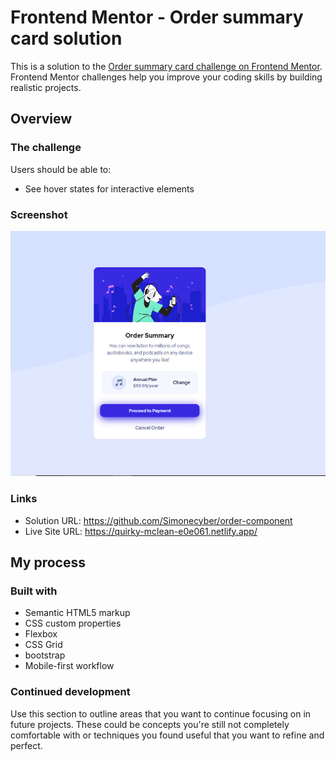 # Frontend Mentor - Order summary card solution

This is a solution to the [Order summary card challenge on Frontend Mentor](https://www.frontendmentor.io/challenges/order-summary-component-QlPmajDUj). Frontend Mentor challenges help you improve your coding skills by building realistic projects. 


## Overview

### The challenge

Users should be able to:

- See hover states for interactive elements

### Screenshot

![](screen.png)



### Links

- Solution URL: https://github.com/Simonecyber/order-component
- Live Site URL: https://quirky-mclean-e0e061.netlify.app/

## My process

### Built with

- Semantic HTML5 markup
- CSS custom properties
- Flexbox
- CSS Grid
- bootstrap
- Mobile-first workflow


### Continued development

Use this section to outline areas that you want to continue focusing on in future projects. These could be concepts you're still not completely comfortable with or techniques you found useful that you want to refine and perfect.


